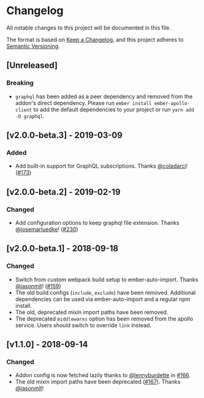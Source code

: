 # Changelog
All notable changes to this project will be documented in this file.

The format is based on [Keep a Changelog](https://keepachangelog.com/en/1.0.0/),
and this project adheres to [Semantic Versioning](https://semver.org/spec/v2.0.0.html).

## [Unreleased]

### Breaking

- `graphql` has been added as a peer dependency and removed from the addon's direct dependency. Please run `ember install ember-apollo-client` to add the default dependencies to your project or run `yarn add -D graphql`.


## [v2.0.0-beta.3] - 2019-03-09

### Added

- Add built-in support for GraphQL subscriptions. Thanks [@coladarci](https://github.com/coladarci)! ([#173](https://github.com/bgentry/ember-apollo-client/pull/173))

## [v2.0.0-beta.2] - 2019-02-19

### Changed

- Add configuration options to keep graphql file extension. Thanks [@josemarluedke](https://github.com/josemarluedke)! ([#230](https://github.com/bgentry/ember-apollo-client/pull/230))

## [v2.0.0-beta.1] - 2018-09-18

### Changed

- Switch from custom webpack build setup to ember-auto-import. Thanks [@jasonmit](https://github.com/jasonmit)! ([#159](https://github.com/bgentry/ember-apollo-client/pull/159))
- The old build configs (`include`, `exclude`) have been removed. Additional dependencies can be used via ember-auto-import and a regular npm install.
- The old, deprecated mixin import paths have been removed.
- The deprecated `middlewares` option has been removed from the apollo service. Users should switch to override `link` instead.

## [v1.1.0] - 2018-09-14

### Changed

- Addon config is now fetched lazily thanks to [@lennyburdette](https://github.com/lennyburdette) in [#166](https://github.com/bgentry/ember-apollo-client/pull/166).
- The old mixin import paths have been deprecated ([#167](https://github.com/bgentry/ember-apollo-client/pull/167)). Thanks [@jasonmit](https://github.com/jasonmit)!
